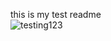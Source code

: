 this is my test readme  
![testing123](https://upload.wikimedia.org/wikipedia/commons/b/b6/Image_created_with_a_mobile_phone.png)
